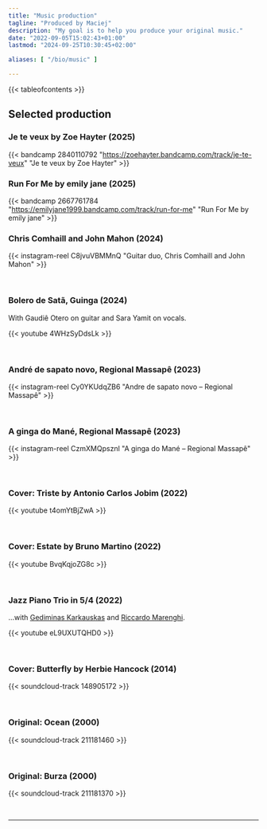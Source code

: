 ```yaml
---
title: "Music production"
tagline: "Produced by Maciej"
description: "My goal is to help you produce your original music."
date: "2022-09-05T15:02:43+01:00"
lastmod: "2024-09-25T10:30:45+02:00"

aliases: [ "/bio/music" ]

---
```


{{< tableofcontents >}}

## Selected production

### Je te veux by Zoe Hayter (2025)

{{< bandcamp 2840110792 "https://zoehayter.bandcamp.com/track/je-te-veux" "Je te veux by Zoe Hayter" >}}

### Run For Me by emily jane (2025)

{{< bandcamp 2667761784 "https://emilyjane1999.bandcamp.com/track/run-for-me" "Run For Me by emily jane" >}}

### Chris Comhaill and John Mahon (2024)

{{< instagram-reel C8jvuVBMMnQ "Guitar duo, Chris Comhaill and John Mahon" >}}

&nbsp;

<!--more-->

### Bolero de Satã, Guinga (2024)

With Gaudiê Otero on guitar and Sara Yamit on vocals.

{{< youtube 4WHzSyDdsLk >}}

&nbsp;

### André de sapato novo, Regional Massapê (2023)

{{< instagram-reel Cy0YKUdqZB6 "Andre de sapato novo – Regional Massapê" >}}

&nbsp;

### A ginga do Mané, Regional Massapê (2023)

{{< instagram-reel CzmXMQpsznl "A ginga do Mané – Regional Massapê" >}}

&nbsp;

### Cover: Triste by Antonio Carlos Jobim (2022)

{{< youtube t4omYtBjZwA >}}

&nbsp;

### Cover: Estate by Bruno Martino (2022)

{{< youtube BvqKqjoZG8c >}}

&nbsp;

### Jazz Piano Trio in 5/4 (2022)

…with [Gediminas Karkauskas][ged] and [Riccardo Marenghi][ric].

{{< youtube eL9UXUTQHD0 >}}

[ged]: https://www.offpitchrecords.com/
[ric]: https://www.instagram.com/riccardo_marenghi/

&nbsp;

### Cover: Butterfly by Herbie Hancock (2014)

{{< soundcloud-track 148905172 >}}

&nbsp;

### Original: Ocean (2000)

{{< soundcloud-track 211181460 >}}

&nbsp;

### Original: Burza (2000)

{{< soundcloud-track 211181370 >}}

&nbsp;

----
